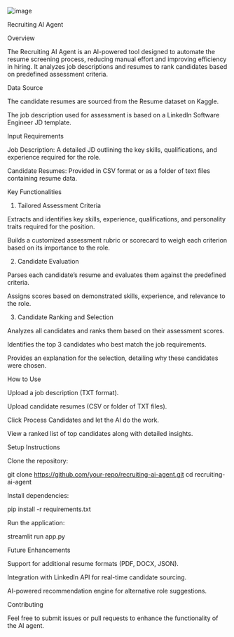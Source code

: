 ![image](https://github.com/user-attachments/assets/4f9d7cdd-9649-4c0f-95f5-ec8223a6919c)

Recruiting AI Agent

Overview

The Recruiting AI Agent is an AI-powered tool designed to automate the resume screening process, reducing manual effort and improving efficiency in hiring. It analyzes job descriptions and resumes to rank candidates based on predefined assessment criteria.

Data Source

The candidate resumes are sourced from the Resume dataset on Kaggle.

The job description used for assessment is based on a LinkedIn Software Engineer JD template.

Input Requirements

Job Description: A detailed JD outlining the key skills, qualifications, and experience required for the role.

Candidate Resumes: Provided in CSV format or as a folder of text files containing resume data.

Key Functionalities

1. Tailored Assessment Criteria

Extracts and identifies key skills, experience, qualifications, and personality traits required for the position.

Builds a customized assessment rubric or scorecard to weigh each criterion based on its importance to the role.

2. Candidate Evaluation

Parses each candidate’s resume and evaluates them against the predefined criteria.

Assigns scores based on demonstrated skills, experience, and relevance to the role.

3. Candidate Ranking and Selection

Analyzes all candidates and ranks them based on their assessment scores.

Identifies the top 3 candidates who best match the job requirements.

Provides an explanation for the selection, detailing why these candidates were chosen.

How to Use

Upload a job description (TXT format).

Upload candidate resumes (CSV or folder of TXT files).

Click Process Candidates and let the AI do the work.

View a ranked list of top candidates along with detailed insights.

Setup Instructions

Clone the repository:

git clone https://github.com/your-repo/recruiting-ai-agent.git
cd recruiting-ai-agent

Install dependencies:

pip install -r requirements.txt

Run the application:

streamlit run app.py

Future Enhancements

Support for additional resume formats (PDF, DOCX, JSON).

Integration with LinkedIn API for real-time candidate sourcing.

AI-powered recommendation engine for alternative role suggestions.

Contributing

Feel free to submit issues or pull requests to enhance the functionality of the AI agent.


